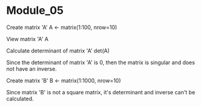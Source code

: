 # Module_05

Create matrix 'A'
A <- matrix(1:100, nrow=10)

View matrix 'A'
A

Calculate determinant of matrix 'A'
det(A)

Since the determinant of matrix 'A' is 0, then the matrix is singular and does not have an inverse.


Create matrix 'B'
B <- matrix(1:1000, nrow=10)

Since matrix 'B' is not a square matrix, it's determinant and inverse can't be calculated.
